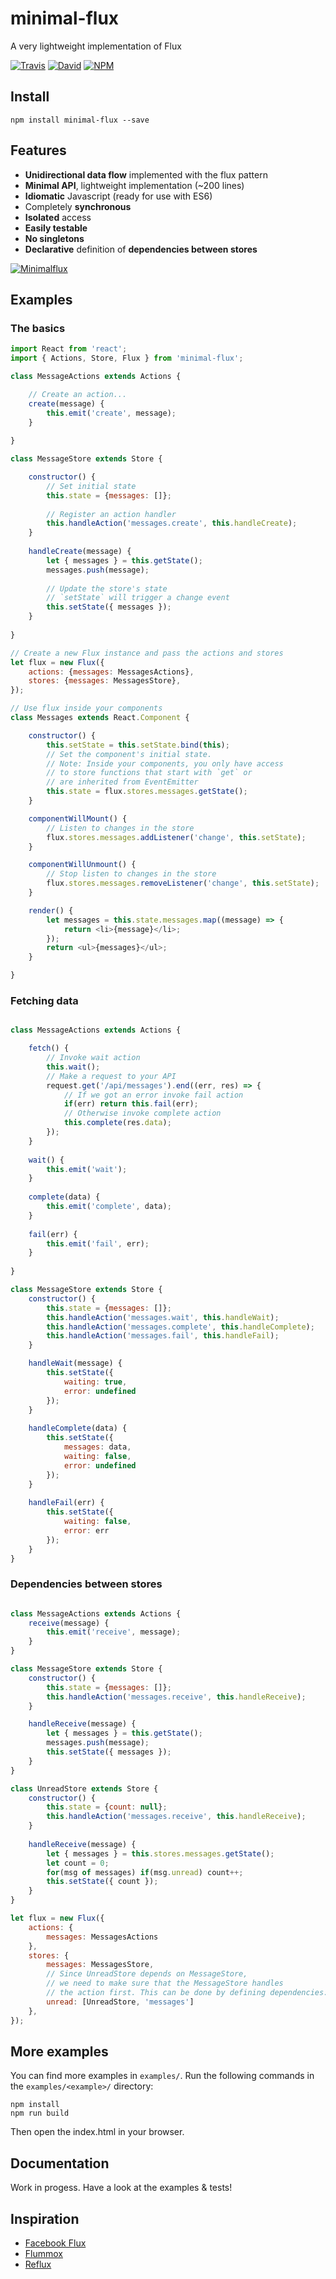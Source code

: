 minimal-flux
=========

A very lightweight implementation of Flux

[![Travis](https://img.shields.io/travis/malte-wessel/minimal-flux.svg?style=flat-square)](https://travis-ci.org/malte-wessel/minimal-flux)
[![David](https://img.shields.io/david/malte-wessel/minimal-flux.svg?style=flat-square)]()
[![NPM](https://img.shields.io/badge/NPM-minimal--flux-brightgreen.svg?style=flat-square)]()

## Install

````
npm install minimal-flux --save
````

## Features
* **Unidirectional data flow** implemented with the flux pattern
* **Minimal API**, lightweight implementation (~200 lines)
* **Idiomatic** Javascript (ready for use with ES6)
* Completely **synchronous**
* **Isolated** access
* **Easily testable**
* **No singletons**
* **Declarative** definition of **dependencies between stores**

[![Minimalflux](http://breakdesign.de/minimalflux.png)]()

## Examples

### The basics

````javascript
import React from 'react';
import { Actions, Store, Flux } from 'minimal-flux';

class MessageActions extends Actions {

    // Create an action...
    create(message) {
        this.emit('create', message);
    }
    
}

class MessageStore extends Store {

    constructor() {
        // Set initial state
        this.state = {messages: []};
        
        // Register an action handler
        this.handleAction('messages.create', this.handleCreate);
    }
    
    handleCreate(message) {
        let { messages } = this.getState();
        messages.push(message);
        
        // Update the store's state
        // `setState` will trigger a change event
        this.setState({ messages });
    }
    
}

// Create a new Flux instance and pass the actions and stores
let flux = new Flux({
    actions: {messages: MessagesActions},
    stores: {messages: MessagesStore},
});

// Use flux inside your components
class Messages extends React.Component {

    constructor() {
        this.setState = this.setState.bind(this);
        // Set the component's initial state.
        // Note: Inside your components, you only have access
        // to store functions that start with `get` or 
        // are inherited from EventEmitter
        this.state = flux.stores.messages.getState();
    }

    componentWillMount() {
        // Listen to changes in the store
        flux.stores.messages.addListener('change', this.setState);
    }

    componentWillUnmount() {
        // Stop listen to changes in the store
        flux.stores.messages.removeListener('change', this.setState);
    }

    render() {
        let messages = this.state.messages.map((message) => {
            return <li>{message}</li>;
        });
        return <ul>{messages}</ul>;
    }

}

````

### Fetching data

````javascript

class MessageActions extends Actions {

    fetch() {
        // Invoke wait action
        this.wait();
        // Make a request to your API
        request.get('/api/messages').end((err, res) => {
            // If we got an error invoke fail action
            if(err) return this.fail(err);
            // Otherwise invoke complete action
            this.complete(res.data);
        });
    }
    
    wait() {
        this.emit('wait');
    }
    
    complete(data) {
        this.emit('complete', data);
    }
    
    fail(err) {
        this.emit('fail', err);
    }
    
}

class MessageStore extends Store {
    constructor() {
        this.state = {messages: []};
        this.handleAction('messages.wait', this.handleWait);
        this.handleAction('messages.complete', this.handleComplete);
        this.handleAction('messages.fail', this.handleFail);
    }

    handleWait(message) {
        this.setState({
            waiting: true,
            error: undefined
        });
    }
    
    handleComplete(data) {
        this.setState({
            messages: data,
            waiting: false,
            error: undefined
        });
    }    
    
    handleFail(err) {
        this.setState({
            waiting: false,
            error: err
        });
    }
}


````

### Dependencies between stores

````javascript

class MessageActions extends Actions {
    receive(message) {
        this.emit('receive', message);
    }
}

class MessageStore extends Store {
    constructor() {
        this.state = {messages: []};
        this.handleAction('messages.receive', this.handleReceive);
    }

    handleReceive(message) {
        let { messages } = this.getState();
        messages.push(message);
        this.setState({ messages });
    }
}

class UnreadStore extends Store {
    constructor() {
        this.state = {count: null};
        this.handleAction('messages.receive', this.handleReceive);
    }
    
    handleReceive(message) {
        let { messages } = this.stores.messages.getState();
        let count = 0;
        for(msg of messages) if(msg.unread) count++;
        this.setState({ count });
    }
}

let flux = new Flux({
    actions: {
        messages: MessagesActions
    },
    stores: {
        messages: MessagesStore,
        // Since UnreadStore depends on MessageStore, 
        // we need to make sure that the MessageStore handles
        // the action first. This can be done by defining dependencies:
        unread: [UnreadStore, 'messages']
    },
});
````


## More examples

You can find more examples in `examples/`. Run the following commands in the `examples/<example>/` directory:

````
npm install
npm run build
````

Then open the index.html in your browser.

## Documentation

Work in progess. Have a look at the examples & tests!

## Inspiration
* [Facebook Flux](https://github.com/facebook/flux)
* [Flummox](https://github.com/acdlite/flummox)
* [Reflux](https://github.com/spoike/refluxjs)
